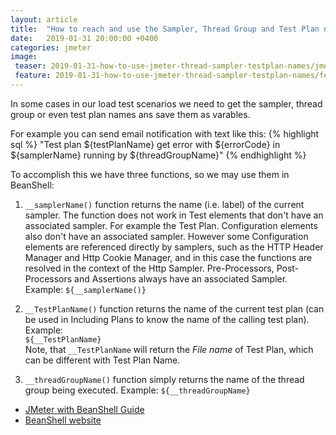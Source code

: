 ```yaml
---
layout: article
title:  "How to reach and use the Sampler, Thread Group and Test Plan names in JMeter"
date:   2019-01-31 20:00:00 +0400
categories: jmeter
image:
 teaser: 2019-01-31-how-to-use-jmeter-thread-sampler-testplan-names/jmeter_logo.jpg
 feature: 2019-01-31-how-to-use-jmeter-thread-sampler-testplan-names/feature.png
---
```


In some cases in our load test scenarios we need to get the sampler, thread group or even test plan names ans save them as varables.

For example you can send email notification with text like this:
{% highlight sql %}
"Test plan ${testPlanName} get error with ${errorCode} in ${samplerName} running by ${threadGroupName}"
{% endhighlight %}

To accomplish this we have three functions, so we may use them in BeanShell:


1. `__samplerName()`   function returns the name (i.e. label) of the current sampler. The function does not work in Test elements that don't have an associated sampler. For example the Test Plan. Configuration elements also don't have an associated sampler. However some Configuration elements are referenced directly by samplers, such as the HTTP Header Manager and Http Cookie Manager, and in this case the functions are resolved in the context of the Http Sampler. Pre-Processors, Post-Processors and Assertions always have an associated Sampler.  
Example: `${__samplerName()}`  

2. `__TestPlanName()` function returns the name of the current test plan (can be used in Including Plans to know the name of the calling test plan). Example:  
	`${__TestPlanName}`<br>
Note, that `__TestPlanName` will return the *File name* of Test Plan, which can be different with Test Plan Name.

3. `__threadGroupName()` function simply returns the name of the thread group being executed.
Example: `${__threadGroupName}`

 - [JMeter with BeanShell Guide][4]  
 - [BeanShell website][5]

  [4]: https://www.redline13.com/blog/2018/06/testing-complex-logic-with-jmeter-beanshell/
  [5]: http://www.beanshell.org/
